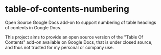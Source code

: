 # table-of-contents-numbering
Open Source Google Docs add-on to support numbering of table headings of contents in Google Docs.

This project aims to provide an open source version of the "Table Of Contents" add-on available on Google Docs, that is under closed source, and thus not trusted for my personal or company use.
